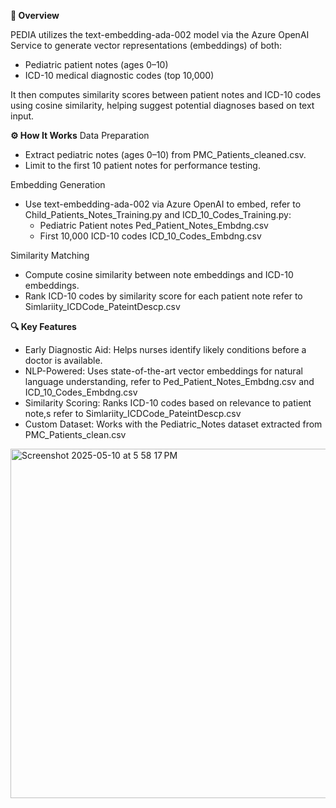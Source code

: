 **🧠 Overview**

PEDIA utilizes the text-embedding-ada-002 model via the Azure OpenAI Service to generate vector representations (embeddings) of both:
  - Pediatric patient notes (ages 0–10)
  - ICD-10 medical diagnostic codes (top 10,000)

It then computes similarity scores between patient notes and ICD-10 codes using cosine similarity, helping suggest potential diagnoses based on text input.

**⚙️ How It Works**
Data Preparation
  - Extract pediatric notes (ages 0–10) from PMC_Patients_cleaned.csv.
  - Limit to the first 10 patient notes for performance testing.

Embedding Generation
  - Use text-embedding-ada-002 via Azure OpenAI to embed, refer to Child_Patients_Notes_Training.py and ICD_10_Codes_Training.py:
    - Pediatric Patient notes Ped_Patient_Notes_Embdng.csv 
    - First 10,000 ICD-10 codes ICD_10_Codes_Embdng.csv

Similarity Matching
  - Compute cosine similarity between note embeddings and ICD-10 embeddings.
  - Rank ICD-10 codes by similarity score for each patient note refer to Simlariity_ICDCode_PateintDescp.csv

**🔍 Key Features**
- Early Diagnostic Aid: Helps nurses identify likely conditions before a doctor is available.
- NLP-Powered: Uses state-of-the-art vector embeddings for natural language understanding, refer to Ped_Patient_Notes_Embdng.csv and ICD_10_Codes_Embdng.csv
- Similarity Scoring: Ranks ICD-10 codes based on relevance to patient note,s refer to Simlariity_ICDCode_PateintDescp.csv
- Custom Dataset: Works with the Pediatric_Notes dataset extracted from PMC_Patients_clean.csv
  
<img width="559" alt="Screenshot 2025-05-10 at 5 58 17 PM" src="https://github.com/user-attachments/assets/2f7bc414-5182-4c14-bc8e-ec2f42339e0f" />
